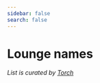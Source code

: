 ```yaml
---
sidebar: false
search: false
---
```


# Lounge names
_List is curated by [Torch](https://discordhub.com/profile/159016432498114560)_

<template>
<div id="loungeNames"><h2>Loading..</h2></div>
</template>
<ClientOnly>
<script>
fetch('https://cors-anywhere.herokuapp.com/https://potatofestival.co.uk/msft/loungenames.txt')
  .then(function(response) {
    return response.text();
  })
  .then(function(loungeNames) {
    document.getElementById('loungeNames').innerText = loungeNames
  });
</script>
</ClientOnly>